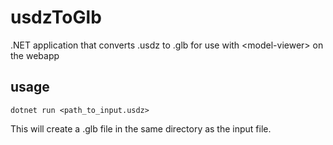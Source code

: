 # usdzToGlb

.NET application that converts .usdz to .glb for use with \<model-viewer\> on the webapp

## usage

    dotnet run <path_to_input.usdz>
This will create a .glb file in the same directory as the input file.